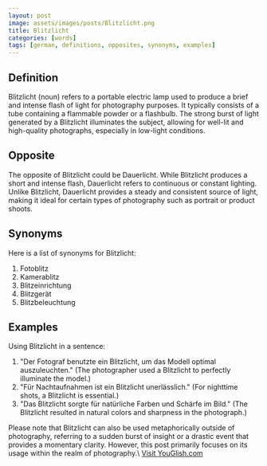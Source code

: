 ```yaml
---
layout: post
image: assets/images/posts/Blitzlicht.png
title: Blitzlicht
categories: [words]
tags: [german, definitions, opposites, synonyms, examples]
---
```


## Definition

Blitzlicht (noun) refers to a portable electric lamp used to produce a brief and intense flash of light for photography purposes. It typically consists of a tube containing a flammable powder or a flashbulb. The strong burst of light generated by a Blitzlicht illuminates the subject, allowing for well-lit and high-quality photographs, especially in low-light conditions.

## Opposite

The opposite of Blitzlicht could be Dauerlicht. While Blitzlicht produces a short and intense flash, Dauerlicht refers to continuous or constant lighting. Unlike Blitzlicht, Dauerlicht provides a steady and consistent source of light, making it ideal for certain types of photography such as portrait or product shoots.

## Synonyms

Here is a list of synonyms for Blitzlicht:

1. Fotoblitz
2. Kamerablitz
3. Blitzeinrichtung
4. Blitzgerät
5. Blitzbeleuchtung

## Examples

Using Blitzlicht in a sentence:

1. "Der Fotograf benutzte ein Blitzlicht, um das Modell optimal auszuleuchten." (The photographer used a Blitzlicht to perfectly illuminate the model.)
2. "Für Nachtaufnahmen ist ein Blitzlicht unerlässlich." (For nighttime shots, a Blitzlicht is essential.)
3. "Das Blitzlicht sorgte für natürliche Farben und Schärfe im Bild." (The Blitzlicht resulted in natural colors and sharpness in the photograph.)

Please note that Blitzlicht can also be used metaphorically outside of photography, referring to a sudden burst of insight or a drastic event that provides a momentary clarity. However, this post primarily focuses on its usage within the realm of photography.\ <a id="yg-widget-0" class="youglish-widget" data-query="Blitzlicht" data-lang="german" data-components="8412" data-auto-start="0" data-bkg-color="theme_light" data-title="How%20to%20pronounce%20Blitzlicht%20in%20German"  rel="nofollow" href="https://youglish.com">Visit YouGlish.com</a><script async src="https://youglish.com/public/emb/widget.js" charset="utf-8"></script>